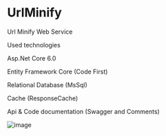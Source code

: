 # UrlMinify
Url Minify Web Service



Used technologies

Asp.Net Core 6.0

Entity Framework Core (Code First)

Relational Database (MsSql)

Cache (ResponseCache)

Api & Code documentation (Swagger and Comments)



![image](https://user-images.githubusercontent.com/16004784/180870795-cf7c245d-fd2d-4f44-abc3-631a7f869611.png)
